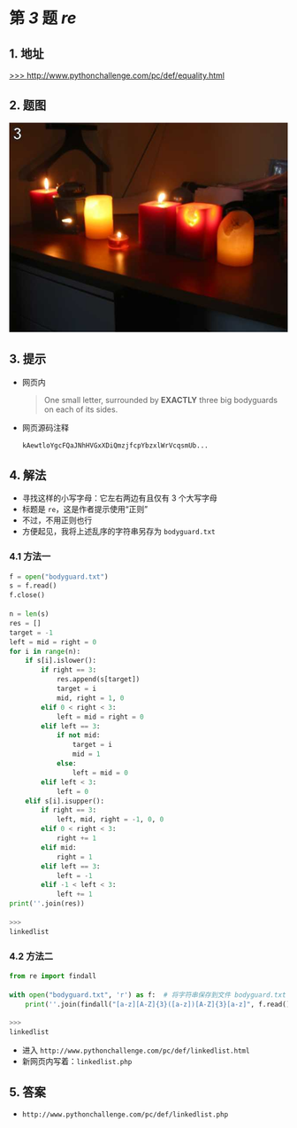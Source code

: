 # 第 *3* 题 *re*

## 1. 地址

<a href="http://www.pythonchallenge.com/pc/def/equality.html" target="_blank">>>> http://www.pythonchallenge.com/pc/def/equality.html</a>

## 2. 题图

![bodyguard](.\imgs\03_bodyguard.jpg)

## 3. 提示

- 网页内

    > One small letter, surrounded by **EXACTLY** three big bodyguards on each of its sides.

- 网页源码注释

    ```txt
    kAewtloYgcFQaJNhHVGxXDiQmzjfcpYbzxlWrVcqsmUb...
    ```

## 4. 解法

- 寻找这样的小写字母：它左右两边有且仅有 3 个大写字母
- 标题是 `re`，这是作者提示使用“正则”
- 不过，不用正则也行
- 方便起见，我将上述乱序的字符串另存为 `bodyguard.txt`

### 4.1 方法一

```python
f = open("bodyguard.txt")
s = f.read()
f.close()

n = len(s)
res = []
target = -1
left = mid = right = 0
for i in range(n):
    if s[i].islower():
        if right == 3:
            res.append(s[target])
            target = i
            mid, right = 1, 0
        elif 0 < right < 3:
            left = mid = right = 0
        elif left == 3:
            if not mid:
                target = i
                mid = 1
            else:
                left = mid = 0
        elif left < 3:
            left = 0
    elif s[i].isupper():
        if right == 3:
            left, mid, right = -1, 0, 0
        elif 0 < right < 3:
            right += 1
        elif mid:
            right = 1
        elif left == 3:
            left = -1
        elif -1 < left < 3:
            left += 1
print(''.join(res))

>>>
linkedlist
```

### 4.2 方法二

```python
from re import findall

with open("bodyguard.txt", 'r') as f:  # 将字符串保存到文件 bodyguard.txt 中
    print(''.join(findall("[a-z][A-Z]{3}([a-z])[A-Z]{3}[a-z]", f.read())))

>>>
linkedlist
```

- 进入 `http://www.pythonchallenge.com/pc/def/linkedlist.html`
- 新网页内写着：`linkedlist.php`

## 5. 答案

- `http://www.pythonchallenge.com/pc/def/linkedlist.php`